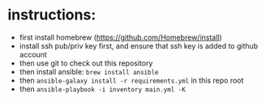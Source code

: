 # instructions:
- first install homebrew (https://github.com/Homebrew/install)
- install ssh pub/priv key first, and ensure that ssh key is added to github account
- then use git to check out this repository
- then install ansible: `brew install ansible`
- then `ansible-galaxy install -r requirements.yml` in this repo root
- then `ansible-playbook -i inventory main.yml -K`